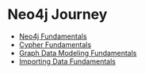 # Neo4j Journey

* [Neo4j Fundamentals](https://github.com/jasmine1601/neo4j-journey/blob/main/Neo4j%20Fundamentals/the-movie-graph.cyp )
* [Cypher Fundamentals](https://github.com/jasmine1601/neo4j-journey/blob/main/Cypher%20Fundamentals/cypher-fundamentals.cyp)
* [Graph Data Modeling Fundamentals](https://github.com/jasmine1601/neo4j-journey/blob/main/Graph%20Data%20Modeling%20Fundamentals/gdm_fundamentals.cyp)
* [Importing Data Fundamentals](https://github.com/jasmine1601/neo4j-journey/blob/main/Importing%20Data%20Fundamentals/importing_data_fundamentals.cyp)
